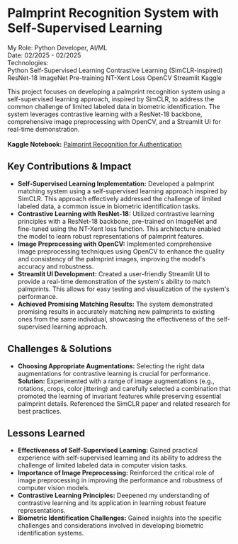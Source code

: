 <h1 class="text-4xl font-bold mb-8">Palmprint Recognition System with Self-Supervised Learning</h1>
<div class="project-container">
    <div class="role-tech-container">
        <div class="role-container">
            <span class="role-label">My Role:</span>
            <span class="role-text">Python Developer, AI/ML</span>
        </div>
        <div class="role-container">
            <span class="role-label">Date:</span>
            <span class="role-text">02/2025 - 02/2025</span>
        </div>
        <div class="tech-container">
            <span class="tech-label">Technologies:</span>
            <div class="tech-list">
                <span class="tech-badge">Python</span>
                <span class="tech-badge">Self-Supervised Learning</span>
                <span class="tech-badge">Contrastive Learning (SimCLR-inspired)</span>
                <span class="tech-badge">ResNet-18</span>
                <span class="tech-badge">ImageNet Pre-training</span>
                <span class="tech-badge">NT-Xent Loss</span>
                <span class="tech-badge">OpenCV</span>
                <span class="tech-badge">Streamlit</span>
                <span class="tech-badge">Kaggle</span>
            </div>
        </div>
    </div>
    <p class="project-description">
        This project focuses on developing a palmprint recognition system using a self-supervised learning approach, inspired by SimCLR, to address the common challenge of limited labeled data in biometric identification. The system leverages contrastive learning with a ResNet-18 backbone, comprehensive image preprocessing with OpenCV, and a Streamlit UI for real-time demonstration.
        <br/><br/>
        <strong>Kaggle Notebook:</strong> <a href="https://www.kaggle.com/code/lucy2233/palmprint-recognition-for-authentication" target="_blank" rel="noopener noreferrer">Palmprint Recognition for Authentication</a>
    </p>
    <h2 class="section-heading">Key Contributions & Impact</h2>
    <ul>
        <li><strong>Self-Supervised Learning Implementation:</strong> Developed a palmprint matching system using a self-supervised learning approach inspired by SimCLR. This approach effectively addressed the challenge of limited labeled data, a common issue in biometric identification tasks.</li>
        <li><strong>Contrastive Learning with ResNet-18:</strong> Utilized contrastive learning principles with a ResNet-18 backbone, pre-trained on ImageNet and fine-tuned using the NT-Xent loss function. This architecture enabled the model to learn robust representations of palmprint features.</li>
        <li><strong>Image Preprocessing with OpenCV:</strong> Implemented comprehensive image preprocessing techniques using OpenCV to enhance the quality and consistency of the palmprint images, improving the model's accuracy and robustness.</li>
        <li><strong>Streamlit UI Development:</strong> Created a user-friendly Streamlit UI to provide a real-time demonstration of the system's ability to match palmprints. This allows for easy testing and visualization of the system's performance.</li>
        <li><strong>Achieved Promising Matching Results:</strong> The system demonstrated promising results in accurately matching new palmprints to existing ones from the same individual, showcasing the effectiveness of the self-supervised learning approach.</li>
    </ul>
    <h2 class="section-heading">Challenges & Solutions</h2>
    <ul>
        <li>
            <div class="challenge-solution">
                <strong>Choosing Appropriate Augmentations:</strong> Selecting the right data augmentations for contrastive learning is crucial for performance.
                <span class="solution">
        <strong>Solution:</strong> Experimented with a range of image augmentations (e.g., rotations, crops, color jittering) and carefully selected a combination that promoted the learning of invariant features while preserving essential palmprint details. Referenced the SimCLR paper and related research for best practices.
      </span>
            </div>
        </li>
    </ul>
    <h2 class="section-heading">Lessons Learned</h2>
    <ul>
        <li><strong>Effectiveness of Self-Supervised Learning:</strong> Gained practical experience with self-supervised learning and its ability to address the challenge of limited labeled data in computer vision tasks.</li>
        <li><strong>Importance of Image Preprocessing:</strong> Reinforced the critical role of image preprocessing in improving the performance and robustness of computer vision models.</li>
        <li><strong>Contrastive Learning Principles:</strong> Deepened my understanding of contrastive learning and its application in learning robust feature representations.</li>
        <li><strong>Biometric Identification Challenges:</strong> Gained insights into the specific challenges and considerations involved in developing biometric identification systems.</li>
    </ul>
</div>